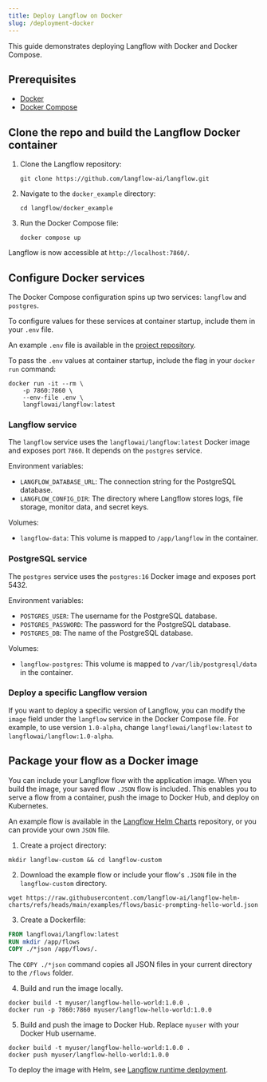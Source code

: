 ```yaml
---
title: Deploy Langflow on Docker
slug: /deployment-docker
---
```


This guide demonstrates deploying Langflow with Docker and Docker Compose.

## Prerequisites

* [Docker](https://docs.docker.com/)
* [Docker Compose](https://docs.docker.com/compose/)

## Clone the repo and build the Langflow Docker container

1. Clone the Langflow repository:

	`git clone https://github.com/langflow-ai/langflow.git`

2. Navigate to the `docker_example` directory:

	`cd langflow/docker_example`

3. Run the Docker Compose file:

	`docker compose up`


Langflow is now accessible at `http://localhost:7860/`.

## Configure Docker services

The Docker Compose configuration spins up two services: `langflow` and `postgres`.

To configure values for these services at container startup, include them in your `.env` file.

An example `.env` file is available in the [project repository](https://github.com/langflow-ai/langflow/blob/main/.env.example).

To pass the `.env` values at container startup, include the flag in your `docker run` command:

```
docker run -it --rm \
    -p 7860:7860 \
    --env-file .env \
    langflowai/langflow:latest
```

### Langflow service

The `langflow` service uses the `langflowai/langflow:latest` Docker image and exposes port `7860`. It depends on the `postgres` service.

Environment variables:

* `LANGFLOW_DATABASE_URL`: The connection string for the PostgreSQL database.
* `LANGFLOW_CONFIG_DIR`: The directory where Langflow stores logs, file storage, monitor data, and secret keys.

Volumes:

* `langflow-data`: This volume is mapped to `/app/langflow` in the container.

### PostgreSQL service

The `postgres` service uses the `postgres:16` Docker image and exposes port 5432.

Environment variables:

* `POSTGRES_USER`: The username for the PostgreSQL database.
* `POSTGRES_PASSWORD`: The password for the PostgreSQL database.
* `POSTGRES_DB`: The name of the PostgreSQL database.

Volumes:

* `langflow-postgres`: This volume is mapped to `/var/lib/postgresql/data` in the container.

### Deploy a specific Langflow version

If you want to deploy a specific version of Langflow, you can modify the `image` field under the `langflow` service in the Docker Compose file. For example, to use version `1.0-alpha`, change `langflowai/langflow:latest` to `langflowai/langflow:1.0-alpha`.

## Package your flow as a Docker image

You can include your Langflow flow with the application image.
When you build the image, your saved flow `.JSON` flow is included.
This enables you to serve a flow from a container, push the image to Docker Hub, and deploy on Kubernetes.

An example flow is available in the [Langflow Helm Charts](https://github.com/langflow-ai/langflow-helm-charts/tree/main/examples/flows) repository, or you can provide your own `JSON` file.

1. Create a project directory:
```shell
mkdir langflow-custom && cd langflow-custom
```

2. Download the example flow or include your flow's `.JSON` file in the `langflow-custom` directory.

```shell
wget https://raw.githubusercontent.com/langflow-ai/langflow-helm-charts/refs/heads/main/examples/flows/basic-prompting-hello-world.json
```

3. Create a Dockerfile:
```dockerfile
FROM langflowai/langflow:latest
RUN mkdir /app/flows
COPY ./*json /app/flows/.
```
The `COPY ./*json` command copies all JSON files in your current directory to the `/flows` folder.

4. Build and run the image locally.
```shell
docker build -t myuser/langflow-hello-world:1.0.0 .
docker run -p 7860:7860 myuser/langflow-hello-world:1.0.0
```

5. Build and push the image to Docker Hub.
Replace `myuser` with your Docker Hub username.
```shell
docker build -t myuser/langflow-hello-world:1.0.0 .
docker push myuser/langflow-hello-world:1.0.0
```

To deploy the image with Helm, see [Langflow runtime deployment](/deployment-kubernetes#langflow-runtime-deployment).

